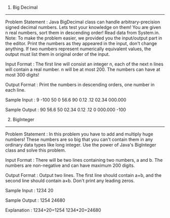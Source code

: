 1. Big Decimal
---------------

Problem Statement :
Java BigDecimal class can handle arbitrary-precision signed decimal numbers. Lets test your knowledge on them!
You are given n real numbers, sort them in descending order! Read data from System.in.
Note: To make the problem easier, we provided you the input/output part in the editor. Print the numbers as they appeared in the input, don't change anything. If two numbers represent numerically equivalent values, the output must list them in original order of the input.

Input Format :
The first line will consist an integer n, each of the next n lines will contain a real number. n will be at most 200. The numbers can have at most 300 digits!

Output Format :
Print the numbers in descending orders, one number in each line.

Sample Input :
9
-100
50
0
56.6
90
0.12
.12
02.34
000.000

Sample Output :
90
56.6
50
02.34
0.12
.12
0
000.000
-100


2. BigInteger
--------------

Problem Statement :
In this problem you have to add and multiply huge numbers! These numbers are so big that you can't contain them in any ordinary data types like long integer.
Use the power of Java's BigInteger class and solve this problem.

Input Format :
There will be two lines containing two numbers, a and b. The numbers are non-negative and can have maximum 200 digits.

Output Format :
Output two lines. The first line should contain a+b, and the second line should contain a×b. Don't print any leading zeros.

Sample Input :
1234
20

Sample Output :
1254
24680

Explanation :
1234+20=1254
1234*20=24680